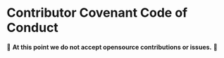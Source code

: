 # Contributor Covenant Code of Conduct

:construction: **At this point we do not accept opensource contributions or issues.** :construction:
